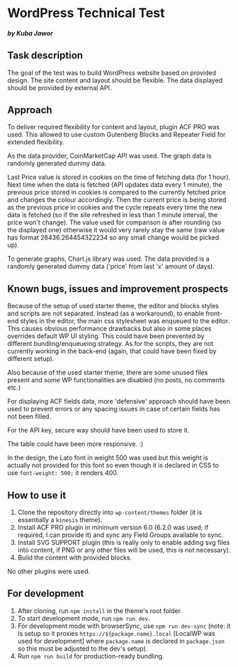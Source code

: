 # WordPress Technical Test
##### by Kuba Jawor

## Task description
The goal of the test was to build WordPress website based on provided design. The site content and layout should be flexible. The data displayed should be provided by external API.

## Approach
To deliver required flexibility for content and layout, plugin ACF PRO was used. This allowed to use custom Gutenberg Blocks and Repeater Field for extended flexibility. 

As the data provider, CoinMarketCap API was used. The graph data is randomly generated dummy data.

Last Price value is stored in cookies on the time of fetching data (for 1 hour). Next time when the data is fetched (API updates data every 1 minute), the previous price stored in cookies is compared to the currently fetched price and changes the colour accordingly. Then the current price is being stored as the previous price in cookies and the cycle repeats every time the new data is fetched (so if the site refreshed in less than 1 minute interval, the price won't change). The value used for comparison is after rounding (so the displayed one) otherwise it would very rarely stay the same (raw value has format 26436.264454322234 so any small change would be picked up).

To generate graphs, Chart.js library was used. The data provided is a randomly generated dummy data ('price' from last 'x' amount of days).

## Known bugs, issues and improvement prospects
Because of the setup of used starter theme, the editor and blocks styles and scripts are not separated. Instead (as a workaround), to enable front-end styles in the editor, the main css stylesheet was enqueued to the editor. This causes obvious performance drawbacks but also in some places overrides default WP UI styling. This could have been prevented by different bundling/enqueueing strategy. As for the scripts, they are not currently working in the back-end (again, that could have been fixed by different setup).

Also because of the used starter theme, there are some unused files present and some WP functionalities are disabled (no posts, no comments etc.)

For displaying ACF fields data, more 'defensive' approach should have been used to prevent errors or any spacing issues in case of certain fields has not been filled.

For the API key, secure way should have been used to store it.

The table could have been more responsive. :)

In the design, the Lato font in weight 500 was used but this weight is actually not provided for this font so even though it is declared in CSS to use `font-weight: 500;` it renders 400.

## How to use it
1. Clone the repository directly into `wp-content/themes` folder (it is essentially a `kinesis` theme).
2. Install ACF PRO plugin in minimum version 6.0 (6.2.0 was used; if required, I can provide it) and sync any Field Groups available to sync.
3. Install SVG SUPPORT plugin (this is really only to enable adding svg files into content, if PNG or any other files will be used, this is not necessary).
4. Build the content with provided blocks.

No other plugins were used.

## For development
1. After cloning, run `npm install` in the theme's root folder.
2. To start development mode, run `npm run dev`.
3. For development mode with browserSync, use `npm run dev-sync` (note: it is setup so it proxies `https://${package.name}.local` [LocalWP was used for development] where `package.name` is declared in `package.json` so this must be adjusted to the dev's setup).
4. Run `npm run build` for production-ready bundling.
